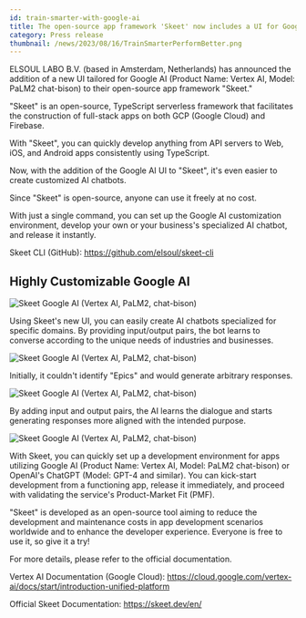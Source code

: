```yaml
---
id: train-smarter-with-google-ai
title: The open-source app framework 'Skeet' now includes a UI for Google AI, making customization even easier.
category: Press release
thumbnail: /news/2023/08/16/TrainSmarterPerformBetter.png
---
```


ELSOUL LABO B.V. (based in Amsterdam, Netherlands) has announced the addition of
a new UI tailored for Google AI (Product Name: Vertex AI, Model: PaLM2
chat-bison) to their open-source app framework "Skeet."

"Skeet" is an open-source, TypeScript serverless framework that facilitates the
construction of full-stack apps on both GCP (Google Cloud) and Firebase.

With "Skeet", you can quickly develop anything from API servers to Web, iOS, and
Android apps consistently using TypeScript.

Now, with the addition of the Google AI UI to "Skeet", it's even easier to
create customized AI chatbots.

Since "Skeet" is open-source, anyone can use it freely at no cost.

With just a single command, you can set up the Google AI customization
environment, develop your own or your business's specialized AI chatbot, and
release it instantly.

Skeet CLI (GitHub): https://github.com/elsoul/skeet-cli

## Highly Customizable Google AI

![Skeet Google AI (Vertex AI, PaLM2, chat-bison)](/news/2023/08/16/VertexAIChat1EN.png)

Using Skeet's new UI, you can easily create AI chatbots specialized for specific
domains. By providing input/output pairs, the bot learns to converse according
to the unique needs of industries and businesses.

![Skeet Google AI (Vertex AI, PaLM2, chat-bison)](/news/2023/08/16/VertexAIChat2EN.png)

Initially, it couldn't identify "Epics" and would generate arbitrary responses.

![Skeet Google AI (Vertex AI, PaLM2, chat-bison)](/news/2023/08/16/VertexAIChat3EN.png)

By adding input and output pairs, the AI learns the dialogue and starts
generating responses more aligned with the intended purpose.

![Skeet Google AI (Vertex AI, PaLM2, chat-bison)](/news/2023/08/16/VertexAIChat4EN.png)

With Skeet, you can quickly set up a development environment for apps utilizing
Google AI (Product Name: Vertex AI, Model: PaLM2 chat-bison) or OpenAI's ChatGPT
(Model: GPT-4 and similar). You can kick-start development from a functioning
app, release it immediately, and proceed with validating the service's
Product-Market Fit (PMF).

"Skeet" is developed as an open-source tool aiming to reduce the development and
maintenance costs in app development scenarios worldwide and to enhance the
developer experience. Everyone is free to use it, so give it a try!

For more details, please refer to the official documentation.

Vertex AI Documentation (Google Cloud):
https://cloud.google.com/vertex-ai/docs/start/introduction-unified-platform

Official Skeet Documentation: https://skeet.dev/en/

